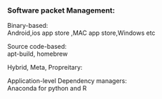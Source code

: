 ### Software packet Management:

Binary-based:<br>
Android,ios app store ,MAC app store,Windows etc<br>

Source code-based:<br>
apt-build, homebrew<br>

Hybrid, Meta, Propreitary:<br>

Application-level Dependency managers:<br>
Anaconda for python and R




